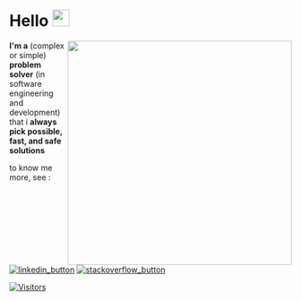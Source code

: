 [linkedin_button]: https://img.shields.io/badge/linkedin-%230077B5.svg?style=for-the-badge&logo=linkedin&logoColor=white
[linkendin_url]: https://www.linkedin.com/in/albasyir/ "Linked In"

[stackoverflow_button]: https://img.shields.io/badge/Stack_Overflow-FE7A16?style=for-the-badge&logo=stack-overflow&logoColor=white
[stackoverflow_url]: https://stackoverflow.com/users/8314878/abdul-aziz-al-basyir "Stackoverflow"

# Hello <img height='30' src="https://raw.githubusercontent.com/MartinHeinz/MartinHeinz/master/wave.gif">

<img width='400' align="right" src="https://github-readme-streak-stats.herokuapp.com?user=albasyir&theme=vue&hide_border=true"></img>

**I'm a** (complex or simple) **problem solver** (in software engineering and development) that i **always pick possible, fast, and safe solutions**

to know me more, see : 

[![linkedin_button]][linkendin_url]
[![stackoverflow_button]][stackoverflow_url]


[![Visitors](https://api.visitorbadge.io/api/visitors?path=albasyir%2Falbasyir&labelColor=%23697689&countColor=%23dce775)](https://visitorbadge.io/status?path=albasyir%2Falbasyir)



